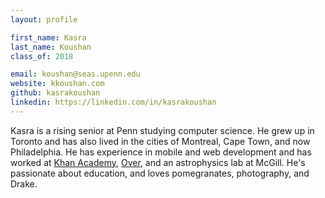 ```yaml
---
layout: profile

first_name: Kasra
last_name: Koushan
class_of: 2018

email: koushan@seas.upenn.edu
website: kkoushan.com
github: kasrakoushan
linkedin: https://linkedin.com/in/kasrakoushan
---
```


Kasra is a rising senior at Penn studying computer science. He grew up in Toronto and has also lived in the cities of Montreal, Cape Town, and now Philadelphia. He has experience in mobile and web development and has worked at [Khan Academy](http://khanacademy.org), [Over](http://madewithover.com), and an astrophysics lab at McGill. He's passionate about education, and loves pomegranates, photography, and Drake.
